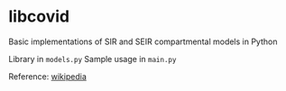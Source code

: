 # libcovid
Basic implementations of SIR and SEIR compartmental models in Python

Library in `models.py`
Sample usage in `main.py`

Reference: [wikipedia](https://en.wikipedia.org/wiki/Compartmental_models_in_epidemiology)
